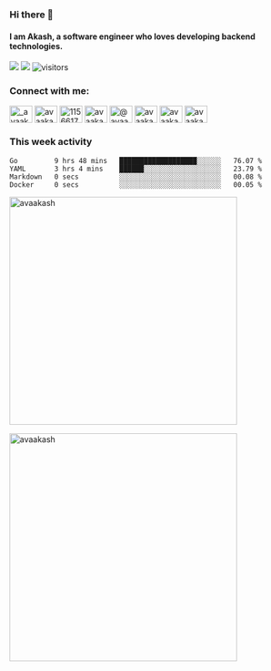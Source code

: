 ### Hi there 👋
#### I am Akash, a software engineer who loves developing backend technologies.
<p></p>


<a href="http://github.com/avaakash"><img src="https://img.shields.io/github/followers/avaakash?style=social&label=Follow"></a>
<a href="https://twitter.com/_avaakash_"> <img src="https://img.shields.io/twitter/follow/_avaakash_?label=Follow&style=social"></a>
![visitors](https://visitor-badge.glitch.me/badge?page_id=avaakash&left_color=green&right_color=red)

<h3 align="left">Connect with me:</h3>
<p align="left">
<a href="https://twitter.com/_avaakash_" target="blank"><img align="center" src="https://raw.githubusercontent.com/rahuldkjain/github-profile-readme-generator/master/src/images/icons/Social/twitter.svg" alt="_avaakash_" height="30" width="40" /></a>
<a href="https://linkedin.com/in/avaakash" target="blank"><img align="center" src="https://raw.githubusercontent.com/rahuldkjain/github-profile-readme-generator/master/src/images/icons/Social/linked-in-alt.svg" alt="avaakash" height="30" width="40" /></a>
<a href="https://stackoverflow.com/users/11566173" target="blank"><img align="center" src="https://raw.githubusercontent.com/rahuldkjain/github-profile-readme-generator/master/src/images/icons/Social/stack-overflow.svg" alt="11566173" height="30" width="40" /></a>
<a href="https://instagram.com/avaakash" target="blank"><img align="center" src="https://raw.githubusercontent.com/rahuldkjain/github-profile-readme-generator/master/src/images/icons/Social/instagram.svg" alt="avaakash" height="30" width="40" /></a>
<a href="https://medium.com/@avaakash" target="blank"><img align="center" src="https://raw.githubusercontent.com/rahuldkjain/github-profile-readme-generator/master/src/images/icons/Social/medium.svg" alt="@avaakash" height="30" width="40" /></a>
<a href="https://www.hackerrank.com/avaakash" target="blank"><img align="center" src="https://raw.githubusercontent.com/rahuldkjain/github-profile-readme-generator/master/src/images/icons/Social/hackerrank.svg" alt="avaakash" height="30" width="40" /></a>
<a href="https://www.leetcode.com/avaakash" target="blank"><img align="center" src="https://raw.githubusercontent.com/rahuldkjain/github-profile-readme-generator/master/src/images/icons/Social/leet-code.svg" alt="avaakash" height="30" width="40" /></a>
<a href="https://auth.geeksforgeeks.org/user/avaakash/profile" target="blank"><img align="center" src="https://raw.githubusercontent.com/rahuldkjain/github-profile-readme-generator/master/src/images/icons/Social/geeks-for-geeks.svg" alt="avaakash/profile" height="30" width="40" /></a>
</p>

### This week activity
<!--START_SECTION:waka-->

```text
Go         9 hrs 48 mins   ███████████████████░░░░░░   76.07 %
YAML       3 hrs 4 mins    ██████░░░░░░░░░░░░░░░░░░░   23.79 %
Markdown   0 secs          ░░░░░░░░░░░░░░░░░░░░░░░░░   00.08 %
Docker     0 secs          ░░░░░░░░░░░░░░░░░░░░░░░░░   00.05 %
```

<!--END_SECTION:waka-->

<!-- <p><img style="padding-bottom:20px; padding-top:10px;"
        src="https://github-readme-stackoverflow.vercel.app/?userID=11566173"></p> -->
<p></p>


<p>&nbsp;<img align="left" style="width:25rem; padding-right:10px; padding-bottom:15px"
        src="https://github-readme-streak-stats.herokuapp.com?user=avaakash&theme=monokai-metallian&border=CBDDD8)"
        alt="avaakash" /></p>

<p>&nbsp;<img align="center" style="width:25rem;"
        src="https://github-readme-stats.vercel.app/api?username=avaakash&count_private=true&show_icons=true&theme=radical"
        alt="avaakash" /></p>
